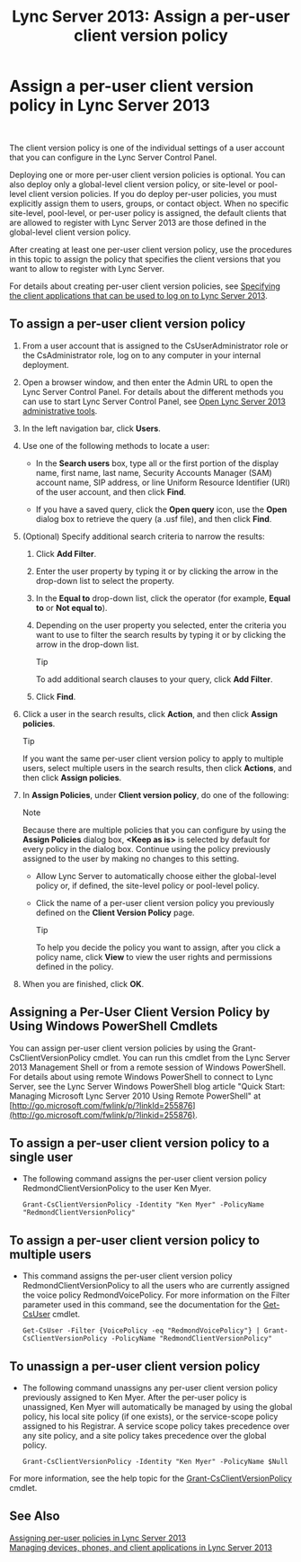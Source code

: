 ﻿---
title: 'Lync Server 2013: Assign a per-user client version policy'
TOCTitle: Assign a per-user client version policy
ms:assetid: f7e8ba2f-62dc-4e7d-8b63-682986f10240
ms:mtpsurl: https://technet.microsoft.com/en-us/library/Gg182607(v=OCS.15)
ms:contentKeyID: 48185868
ms.date: 07/23/2014
mtps_version: v=OCS.15
---

# Assign a per-user client version policy in Lync Server 2013

 


The client version policy is one of the individual settings of a user account that you can configure in the Lync Server Control Panel.

Deploying one or more per-user client version policies is optional. You can also deploy only a global-level client version policy, or site-level or pool-level client version policies. If you do deploy per-user policies, you must explicitly assign them to users, groups, or contact object. When no specific site-level, pool-level, or per-user policy is assigned, the default clients that are allowed to register with Lync Server 2013 are those defined in the global-level client version policy.

After creating at least one per-user client version policy, use the procedures in this topic to assign the policy that specifies the client versions that you want to allow to register with Lync Server.

For details about creating per-user client version policies, see [Specifying the client applications that can be used to log on to Lync Server 2013](lync-server-2013-specifying-the-client-applications-that-can-be-used-to-log-on-to-lync-server-2013.md).

## To assign a per-user client version policy

1.  From a user account that is assigned to the CsUserAdministrator role or the CsAdministrator role, log on to any computer in your internal deployment.

2.  Open a browser window, and then enter the Admin URL to open the Lync Server Control Panel. For details about the different methods you can use to start Lync Server Control Panel, see [Open Lync Server 2013 administrative tools](lync-server-2013-open-lync-server-administrative-tools.md).

3.  In the left navigation bar, click **Users**.

4.  Use one of the following methods to locate a user:
    
      - In the **Search users** box, type all or the first portion of the display name, first name, last name, Security Accounts Manager (SAM) account name, SIP address, or line Uniform Resource Identifier (URI) of the user account, and then click **Find**.
    
      - If you have a saved query, click the **Open query** icon, use the **Open** dialog box to retrieve the query (a .usf file), and then click **Find**.

5.  (Optional) Specify additional search criteria to narrow the results:
    
    1.  Click **Add Filter**.
    
    2.  Enter the user property by typing it or by clicking the arrow in the drop-down list to select the property.
    
    3.  In the **Equal to** drop-down list, click the operator (for example, **Equal to** or **Not equal to**).
    
    4.  Depending on the user property you selected, enter the criteria you want to use to filter the search results by typing it or by clicking the arrow in the drop-down list.
        

        > [!TIP]  
        > To add additional search clauses to your query, click <STRONG>Add Filter</STRONG>.

    
    5.  Click **Find**.

6.  Click a user in the search results, click **Action**, and then click **Assign policies**.
    

    > [!TIP]  
    > If you want the same per-user client version policy to apply to multiple users, select multiple users in the search results, then click <STRONG>Actions</STRONG>, and then click <STRONG>Assign policies</STRONG>.



7.  In **Assign Policies**, under **Client version policy**, do one of the following:
    

    > [!NOTE]  
    > Because there are multiple policies that you can configure by using the <STRONG>Assign Policies</STRONG> dialog box, <STRONG>&lt;Keep as is&gt;</STRONG> is selected by default for every policy in the dialog box. Continue using the policy previously assigned to the user by making no changes to this setting.

    
      - Allow Lync Server to automatically choose either the global-level policy or, if defined, the site-level policy or pool-level policy.
    
      - Click the name of a per-user client version policy you previously defined on the **Client Version Policy** page.
        

        > [!TIP]  
        > To help you decide the policy you want to assign, after you click a policy name, click <STRONG>View</STRONG> to view the user rights and permissions defined in the policy.



8.  When you are finished, click **OK**.

## Assigning a Per-User Client Version Policy by Using Windows PowerShell Cmdlets

You can assign per-user client version policies by using the Grant-CsClientVersionPolicy cmdlet. You can run this cmdlet from the Lync Server 2013 Management Shell or from a remote session of Windows PowerShell. For details about using remote Windows PowerShell to connect to Lync Server, see the Lync Server Windows PowerShell blog article "Quick Start: Managing Microsoft Lync Server 2010 Using Remote PowerShell" at [http://go.microsoft.com/fwlink/p/?linkId=255876](http://go.microsoft.com/fwlink/p/?linkid=255876).

## To assign a per-user client version policy to a single user

  - The following command assigns the per-user client version policy RedmondClientVersionPolicy to the user Ken Myer.
    
        Grant-CsClientVersionPolicy -Identity "Ken Myer" -PolicyName "RedmondClientVersionPolicy"

## To assign a per-user client version policy to multiple users

  - This command assigns the per-user client version policy RedmondClientVersionPolicy to all the users who are currently assigned the voice policy RedmondVoicePolicy. For more information on the Filter parameter used in this command, see the documentation for the [Get-CsUser](https://technet.microsoft.com/en-us/library/gg398125\(v=ocs.15\)) cmdlet.
    
        Get-CsUser -Filter {VoicePolicy -eq "RedmondVoicePolicy"} | Grant-CsClientVersionPolicy -PolicyName "RedmondClientVersionPolicy"

## To unassign a per-user client version policy

  - The following command unassigns any per-user client version policy previously assigned to Ken Myer. After the per-user policy is unassigned, Ken Myer will automatically be managed by using the global policy, his local site policy (if one exists), or the service-scope policy assigned to his Registrar. A service scope policy takes precedence over any site policy, and a site policy takes precedence over the global policy.
    
        Grant-CsClientVersionPolicy -Identity "Ken Myer" -PolicyName $Null

For more information, see the help topic for the [Grant-CsClientVersionPolicy](https://technet.microsoft.com/en-us/library/gg412903\(v=ocs.15\)) cmdlet.

## See Also


[Assigning per-user policies in Lync Server 2013](lync-server-2013-assigning-per-user-policies.md)  
[Managing devices, phones, and client applications in Lync Server 2013](lync-server-2013-managing-devices-phones-and-client-applications.md)

